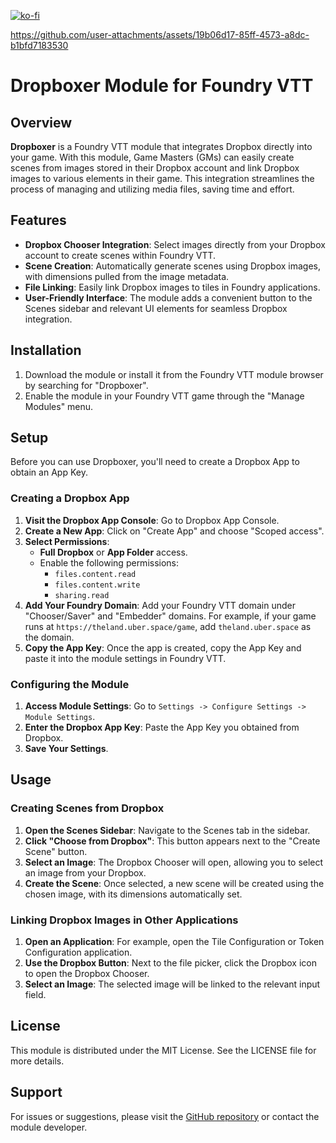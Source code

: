 
[![ko-fi](https://ko-fi.com/img/githubbutton_sm.svg)](https://ko-fi.com/D1D210UKH9)  


https://github.com/user-attachments/assets/19b06d17-85ff-4573-a8dc-b1bfd7183530


<h1>Dropboxer Module for Foundry VTT</h1>
<h2>Overview</h2>
<p><strong>Dropboxer</strong> is a Foundry VTT module that integrates Dropbox directly into your game. With this module, Game Masters (GMs) can easily create scenes from images stored in their Dropbox account and link Dropbox images to various elements in their game. This integration streamlines the process of managing and utilizing media files, saving time and effort.</p>
<h2>Features</h2>
<ul>
<li><strong>Dropbox Chooser Integration</strong>: Select images directly from your Dropbox account to create scenes within Foundry VTT.</li>
<li><strong>Scene Creation</strong>: Automatically generate scenes using Dropbox images, with dimensions pulled from the image metadata.</li>
<li><strong>File Linking</strong>: Easily link Dropbox images to tiles in Foundry applications.</li>
<li><strong>User-Friendly Interface</strong>: The module adds a convenient button to the Scenes sidebar and relevant UI elements for seamless Dropbox integration.</li>
</ul>
<h2>Installation</h2>
<ol>
<li>Download the module or install it from the Foundry VTT module browser by searching for "Dropboxer".</li>
<li>Enable the module in your Foundry VTT game through the "Manage Modules" menu.</li>
</ol>
<h2>Setup</h2>
<p>Before you can use Dropboxer, you'll need to create a Dropbox App to obtain an App Key.</p>
<h3>Creating a Dropbox App</h3>
<ol>
<li><strong>Visit the Dropbox App Console</strong>: Go to <a target="_new" rel="noreferrer">Dropbox App Console</a>.</li>
<li><strong>Create a New App</strong>: Click on "Create App" and choose "Scoped access".</li>
<li><strong>Select Permissions</strong>:
<ul>
<li><strong>Full Dropbox</strong> or <strong>App Folder</strong> access.</li>
<li>Enable the following permissions:
<ul>
<li><code>files.content.read</code></li>
<li><code>files.content.write</code></li>
<li><code>sharing.read</code></li>
</ul>
</li>
</ul>
</li>
<li><strong>Add Your Foundry Domain</strong>: Add your Foundry VTT domain under "Chooser/Saver" and "Embedder" domains. For example, if your game runs at <code>https://theland.uber.space/game</code>, add <code>theland.uber.space</code> as the domain.</li>
<li><strong>Copy the App Key</strong>: Once the app is created, copy the App Key and paste it into the module settings in Foundry VTT.</li>
</ol>
<h3>Configuring the Module</h3>
<ol>
<li><strong>Access Module Settings</strong>: Go to <code>Settings -&gt; Configure Settings -&gt; Module Settings</code>.</li>
<li><strong>Enter the Dropbox App Key</strong>: Paste the App Key you obtained from Dropbox.</li>
<li><strong>Save Your Settings</strong>.</li>
</ol>
<h2>Usage</h2>
<h3>Creating Scenes from Dropbox</h3>
<ol>
<li><strong>Open the Scenes Sidebar</strong>: Navigate to the Scenes tab in the sidebar.</li>
<li><strong>Click "Choose from Dropbox"</strong>: This button appears next to the "Create Scene" button.</li>
<li><strong>Select an Image</strong>: The Dropbox Chooser will open, allowing you to select an image from your Dropbox.</li>
<li><strong>Create the Scene</strong>: Once selected, a new scene will be created using the chosen image, with its dimensions automatically set.</li>
</ol>
<h3>Linking Dropbox Images in Other Applications</h3>
<ol>
<li><strong>Open an Application</strong>: For example, open the Tile Configuration or Token Configuration application.</li>
<li><strong>Use the Dropbox Button</strong>: Next to the file picker, click the Dropbox icon to open the Dropbox Chooser.</li>
<li><strong>Select an Image</strong>: The selected image will be linked to the relevant input field.</li>
</ol>
<h2>License</h2>
<p>This module is distributed under the MIT License. See the LICENSE file for more details.</p>
<h2>Support</h2>
<p>For issues or suggestions, please visit the <a href="https://github.com/tirzah2/dropboxer" target="_new" rel="noreferrer">GitHub repository</a> or contact the module developer.</p>
